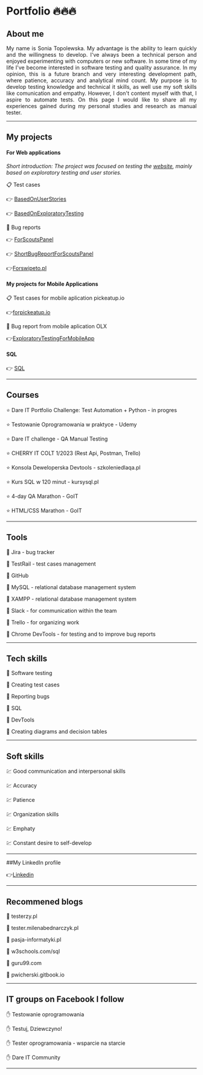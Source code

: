 # **Portfolio :fire::fire::fire:**


## About me


<p align="justify"> My name is Sonia Topolewska. My advantage is the ability to learn quickly and the willingness to develop. I've always been a technical person and enjoyed experimenting with computers or new software. In some time of my life I've become interested in software testing and quality assurance. In my opinion, this is a future branch and very interesting development path, where patience, accuracy and analytical mind count. My purpose is to develop testing knowledge and technical it skills, as well use my soft skills like comunication and empathy. However, I don't content myself with that, I aspire to automate tests. On this page I would like to share all my experiences gained during my personal studies and research as manual tester.</p>

-----------------------------------------------------------------------------------------------------------------------------------------------------------------------

## My projects

#### For Web applications

*Short introduction: The project was focused on testing the [website](https://scouts-test.futbolkolektyw.pl), mainly based on exploratory testing and user stories.*



:clipboard: Test cases

:point_right: [BasedOnUserStories](https://docs.google.com/document/d/18wgTtFV4Ljza61ulkctG6leaGCW4PWpcjORW5GxpMcc/edit)

:point_right: [BasedOnExploratoryTesting](https://docs.google.com/document/d/1yK46afoGbRQEUS2-d7SiADxkT3Y1TyQMO02mWkaqEd8/edit)  




:bug: Bug reports

:point_right: [ForScoutsPanel](https://docs.google.com/spreadsheets/d/1OhVn8Bs9auQadCJCn_fOIghmQUrdW6sNKlw2kdIDDZY/edit#gid=0)

:point_right: [ShortBugReportForScoutsPanel](https://docs.google.com/document/d/1WZ-WwZ6n2dnYP1NNNGU1uUfqRL9SLxI3oFGGBWs1PPw/edit)

:point_right:[Forswipeto.pl](https://sirtester.atlassian.net/jira/software/projects/CPP/boards/1/backlog?selectedIssue=CPP-16)  


#### My projects for Mobile Applications



:clipboard: Test cases for mobile aplication pickeatup.io 

:point_right:[forpickeatup.io](https://docs.google.com/spreadsheets/d/1Z4GQxUTicf-5v0iVSGIMF_72bpZmDYHq/edit?fbclid=IwAR1VrGerm9mJfK_jdZjF7ljvzM6gc17t6MIOvbAdksK9DbPZ_hefSKePD4w&pli=1#gid=25870091)



:bug: Bug report from mobile aplication OLX

:point_right:[ExploratoryTestingForMobileApp](https://docs.google.com/spreadsheets/d/1um4M3XI1Zzp3HBMtyfY8QQmoY3JgcxiVeKHaHTGVX-Q/edit#gid=0)

  

#### SQL

:point_right: [SQL](https://docs.google.com/document/d/1ckume2VM330PzyaN4zw8vQXUzatCmDpJZDC45fxG17Y/edit)

-----------------------------------------------------------------------------------------------------------------------------------------------------------------------

## Courses

:star: Dare IT Portfolio Challenge: Test Automation + Python - in progres

:star: Testowanie Oprogramowania w praktyce - Udemy

:star: Dare IT challenge - QA Manual Testing

:star: CHERRY IT COLT 1/2023 (Rest Api, Postman, Trello) 

:star: Konsola Deweloperska Devtools - szkoleniedlaqa.pl

:star: Kurs SQL w 120 minut - kursysql.pl

:star: 4-day QA Marathon - GoIT

:star: HTML/CSS Marathon - GoIT

-----------------------------------------------------------------------------------------------------------------------------------------------------------------------


## Tools

:hammer: Jira - bug tracker

:hammer: TestRail - test cases management

:hammer: GitHub

:hammer: MySQL - relational database management system

:hammer: XAMPP - relational database management system

:hammer: Slack - for communication within the team

:hammer: Trello - for organizing work

:hammer: Chrome DevTools - for testing and to improve bug reports

-----------------------------------------------------------------------------------------------------------------------------------------------------------------------


## Tech skills

:rocket: Software testing

:rocket: Creating test cases

:rocket: Reporting bugs

:rocket: SQL

:rocket: DevTools

:rocket: Creating diagrams and decision tables

-----------------------------------------------------------------------------------------------------------------------------------------------------------------------


## Soft skills

:chart: Good communication and interpersonal skills

:chart: Accuracy 

:chart: Patience

:chart: Organization skills

:chart: Emphaty

:chart: Constant desire to self-develop

-----------------------------------------------------------------------------------------------------------------------------------------------------------------------

##My LinkedIn profile

:point_right:[Linkedin](https://linkedin.com/in/sonia-topolewska)

-----------------------------------------------------------------------------------------------------------------------------------------------------------------------

## Recommened blogs

:rainbow: testerzy.pl

:rainbow: tester.milenabednarczyk.pl

:rainbow: pasja-informatyki.pl

:rainbow: w3schools.com/sql

:rainbow: guru99.com

:rainbow: pwicherski.gitbook.io

-----------------------------------------------------------------------------------------------------------------------------------------------------------------------


## IT groups on Facebook I follow

 :hand: Testowanie oprogramowania

 :hand: Testuj, Dziewczyno!

 :hand: Tester oprogramowania - wsparcie na starcie

 :hand: Dare IT Community

-----------------------------------------------------------------------------------------------------------------------------------------------------------------------




